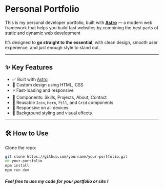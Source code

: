 # Personal Portfolio 

This is my personal developer portfolio, built with **[Astro](https://astro.build/)** —  a modern web framework that helps you build fast websites by combining the best parts of static and dynamic web development

It’s designed to **go straight to the essential**, with clean design, smooth user experience, and just enough style to stand out.

---

## ✨ Key Features

- ✅ Built with [Astro](https://astro.build/) 
- 🎨 Custom design using HTML, CSS
- ⚡ Fast-loading and responsive
- 🧠 Components: Skills, Projects, About, Contact
- 💬 Reusable `Icon`, `Hero`, `Pill`, and `Grid` components
- 📱 Responsive on all devices
- 🌌 Background styling and visual effects

---

## 🛠️ How to Use

Clone the repo:

```bash
git clone https://github.com/yourname/your-portfolio.git
cd your-portfolio
npm install
npm run dev

```

##### Feel free to use my code for your portfolio or site ! 

